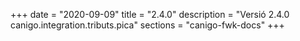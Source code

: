 +++
date        = "2020-09-09"
title       = "2.4.0"
description = "Versió 2.4.0 canigo.integration.tributs.pica"
sections    = "canigo-fwk-docs"
+++